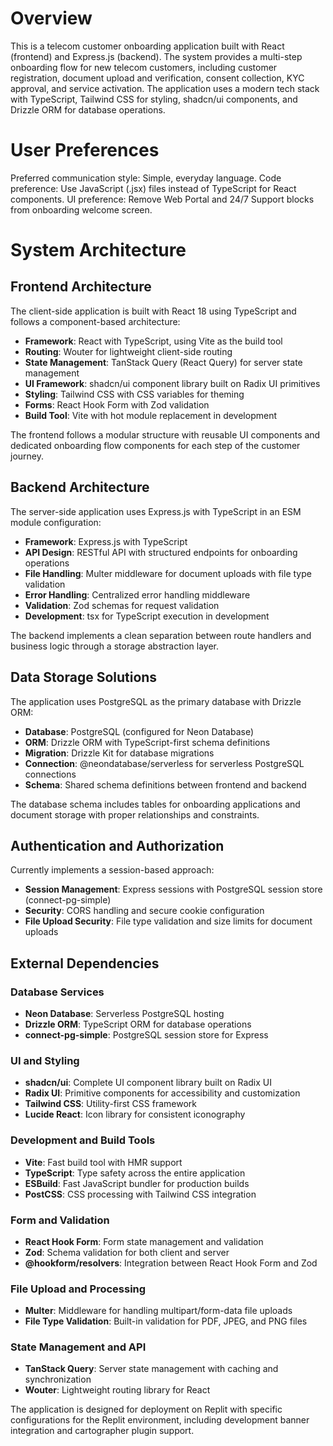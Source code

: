 # Overview

This is a telecom customer onboarding application built with React (frontend) and Express.js (backend). The system provides a multi-step onboarding flow for new telecom customers, including customer registration, document upload and verification, consent collection, KYC approval, and service activation. The application uses a modern tech stack with TypeScript, Tailwind CSS for styling, shadcn/ui components, and Drizzle ORM for database operations.

# User Preferences

Preferred communication style: Simple, everyday language.
Code preference: Use JavaScript (.jsx) files instead of TypeScript for React components.
UI preference: Remove Web Portal and 24/7 Support blocks from onboarding welcome screen.

# System Architecture

## Frontend Architecture
The client-side application is built with React 18 using TypeScript and follows a component-based architecture:

- **Framework**: React with TypeScript, using Vite as the build tool
- **Routing**: Wouter for lightweight client-side routing
- **State Management**: TanStack Query (React Query) for server state management
- **UI Framework**: shadcn/ui component library built on Radix UI primitives
- **Styling**: Tailwind CSS with CSS variables for theming
- **Forms**: React Hook Form with Zod validation
- **Build Tool**: Vite with hot module replacement in development

The frontend follows a modular structure with reusable UI components and dedicated onboarding flow components for each step of the customer journey.

## Backend Architecture
The server-side application uses Express.js with TypeScript in an ESM module configuration:

- **Framework**: Express.js with TypeScript
- **API Design**: RESTful API with structured endpoints for onboarding operations
- **File Handling**: Multer middleware for document uploads with file type validation
- **Error Handling**: Centralized error handling middleware
- **Validation**: Zod schemas for request validation
- **Development**: tsx for TypeScript execution in development

The backend implements a clean separation between route handlers and business logic through a storage abstraction layer.

## Data Storage Solutions
The application uses PostgreSQL as the primary database with Drizzle ORM:

- **Database**: PostgreSQL (configured for Neon Database)
- **ORM**: Drizzle ORM with TypeScript-first schema definitions
- **Migration**: Drizzle Kit for database migrations
- **Connection**: @neondatabase/serverless for serverless PostgreSQL connections
- **Schema**: Shared schema definitions between frontend and backend

The database schema includes tables for onboarding applications and document storage with proper relationships and constraints.

## Authentication and Authorization
Currently implements a session-based approach:

- **Session Management**: Express sessions with PostgreSQL session store (connect-pg-simple)
- **Security**: CORS handling and secure cookie configuration
- **File Upload Security**: File type validation and size limits for document uploads

## External Dependencies

### Database Services
- **Neon Database**: Serverless PostgreSQL hosting
- **Drizzle ORM**: TypeScript ORM for database operations
- **connect-pg-simple**: PostgreSQL session store for Express

### UI and Styling
- **shadcn/ui**: Complete UI component library built on Radix UI
- **Radix UI**: Primitive components for accessibility and customization
- **Tailwind CSS**: Utility-first CSS framework
- **Lucide React**: Icon library for consistent iconography

### Development and Build Tools
- **Vite**: Fast build tool with HMR support
- **TypeScript**: Type safety across the entire application
- **ESBuild**: Fast JavaScript bundler for production builds
- **PostCSS**: CSS processing with Tailwind CSS integration

### Form and Validation
- **React Hook Form**: Form state management and validation
- **Zod**: Schema validation for both client and server
- **@hookform/resolvers**: Integration between React Hook Form and Zod

### File Upload and Processing
- **Multer**: Middleware for handling multipart/form-data file uploads
- **File Type Validation**: Built-in validation for PDF, JPEG, and PNG files

### State Management and API
- **TanStack Query**: Server state management with caching and synchronization
- **Wouter**: Lightweight routing library for React

The application is designed for deployment on Replit with specific configurations for the Replit environment, including development banner integration and cartographer plugin support.